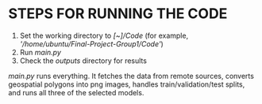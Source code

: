 # STEPS FOR RUNNING THE CODE

1. Set the working directory to *[~]/Code* (for example, *'/home/ubuntu/Final-Project-Group1/Code'*)
2. Run *main.py*
3. Check the *outputs* directory for results

*main.py* runs everything. It fetches the data from remote sources, converts geospatial polygons into png images, handles train/validation/test splits, and runs all three of the selected models.